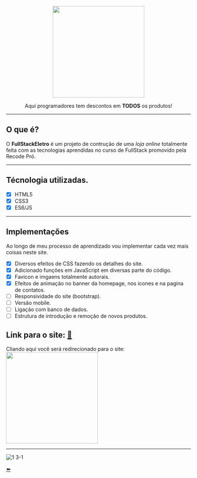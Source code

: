 <div align="center"> <img width="250px" src="https://user-images.githubusercontent.com/65131471/96183940-1a4aca80-0f0e-11eb-8d6b-e0125358d4af.jpg"></div>
<p align="center"> Aqui programadores tem descontos em <b>TODOS</b> os produtos!</p>

---

## O que é? 

O **FullStackEletro** é um projeto de contrução de uma *loja online* totalmente feita com as tecnologias aprendidas no curso de FullStack promovido pela Recode Pró.

---

## Técnologia utilizadas.

- [x] HTML5
- [x] CSS3
- [x] ES6/JS

---

## Implementações

Ao longo de meu processo de aprendizado vou implementar cada vez mais coisas neste site.

- [x] Diversos efeitos de CSS fazendo os detalhes do site.
- [x] Adicionado funções em JavaScript em diversas parte do código.
- [x] Favicon e imgaens totalmente autorais.
- [x] Efeitos de animação no banner da homepage, nos icones e na pagina de contatos.
- [ ] Responsividade do site (bootstrap).
- [ ] Versão mobile.
- [ ] Ligação com banco de dados.
- [ ] Estrutura de introdução e remoção de novos produtos.

## Link para o site: [:link:](https://duartecgustavo.github.io/fullstackeletro.github.io/)

Cliando aqui você será redirecionado para o site: [<img width="250px" src="https://user-images.githubusercontent.com/65131471/96185345-25065f00-0f10-11eb-99a7-4e5abf903a70.jpg">](https://duartecgustavo.github.io/fullstackeletro.github.io/)

---

![1 3-1](https://user-images.githubusercontent.com/65131471/93386595-5111c000-f83e-11ea-8bcf-0a00dd2a2a3d.png)

[:arrow_left:](https://github.com/duartecgustavo)
